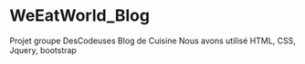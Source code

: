 # WeEatWorld_Blog
Projet groupe DesCodeuses Blog de Cuisine
Nous avons utilisé HTML, CSS, Jquery, bootstrap
